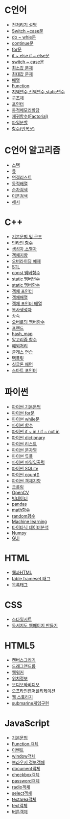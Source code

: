 # C언어

* [전처리기 설명](https://github.com/JinKim93/TIL/blob/master/C/C%EC%96%B8%EC%96%B4%20%EC%A0%84%EC%B2%98%EB%A6%AC%EA%B8%B0.md)
* [Switch ~case문](https://github.com/JinKim93/TIL/blob/master/C/C%EC%96%B8%EC%96%B4%20swtich%20~%20case.md)
* [do ~ whie문](https://github.com/JinKim93/TIL/blob/master/C/C%EC%96%B8%EC%96%B4(do%20~%20while%EB%AC%B8).md)
* [continue문](https://github.com/JinKim93/TIL/blob/master/C/C%EC%96%B8%EC%96%B4_continue%EB%AC%B8.md)
* [for문](https://github.com/JinKim93/TIL/blob/master/C/C%EC%96%B8%EC%96%B4(for%EB%AC%B8).md)
* [if ~ else if ~ else문](https://github.com/JinKim93/TIL/blob/master/C/C%EC%96%B8%EC%96%B4(if%20~%20else%20if%20~%20else).md)
* [switch ~ case문](https://github.com/JinKim93/TIL/blob/master/C/C%EC%96%B8%EC%96%B4(switch%20~%20case).md)
* [최소값 문제](https://github.com/JinKim93/TIL/blob/master/C/C%EC%96%B8%EC%96%B4_%EC%B5%9C%EC%86%8C%EA%B0%92%EA%B5%AC%ED%95%98%EA%B8%B0(if%20~%20else).md)
* [최대값 문제](https://github.com/JinKim93/TIL/blob/master/C/C%EC%96%B8%EC%96%B4(%EC%B5%9C%EB%8C%80%EA%B0%92).md)
* [배열](https://github.com/JinKim93/TIL/blob/master/C/C%EC%96%B8%EC%96%B4_%EB%B0%B0%EC%97%B4.md)
* [Function](https://github.com/JinKim93/TIL/blob/master/C/C%EC%96%B8%EC%96%B4_Function.md)
* [지역변수,전역변수,static변수](https://github.com/JinKim93/TIL/blob/master/C/C%EC%96%B8%EC%96%B4_%ED%95%A8%EC%88%98(%EB%B3%80%EC%88%98).md)
* [구조체](https://github.com/JinKim93/TIL/blob/master/C/C%EC%96%B8%EC%96%B4_%EA%B5%AC%EC%A1%B0%EC%B2%B4.md)
* [포인터](https://github.com/JinKim93/TIL/blob/master/C/C%EC%96%B8%EC%96%B4(%ED%8F%AC%EC%9D%B8%ED%84%B0).md)
* [동적메모리할당](https://github.com/JinKim93/TIL/blob/master/C/C%EC%96%B8%EC%96%B4_%EB%8F%99%EC%A0%81%EB%A9%94%EB%AA%A8%EB%A6%AC%ED%95%A0%EB%8B%B9.md)
* [재귀함수(Factorial)](https://github.com/JinKim93/TIL/blob/master/C/C%EC%96%B8%EC%96%B4(%EC%9E%AC%EA%B7%80%ED%95%A8%EC%88%98).md)
* [파일분할](https://github.com/JinKim93/TIL/blob/master/C/C%EC%96%B8%EC%96%B4_%ED%8C%8C%EC%9D%BC%EB%B6%84%ED%95%A0.md)
* [함수(반복문)](https://github.com/JinKim93/TIL/blob/master/C/C%EC%96%B8%EC%96%B4_%ED%95%A8%EC%88%98(%EB%B0%98%EB%B3%B5%EB%AC%B8).md)

# C언어 알고리즘

* [스택](https://github.com/JinKim93/TIL/blob/master/C%EC%95%8C%EA%B3%A0%EB%A6%AC%EC%A6%98/%EC%8A%A4%ED%83%9D.md)
* [큐](https://github.com/JinKim93/TIL/blob/master/C%EC%95%8C%EA%B3%A0%EB%A6%AC%EC%A6%98/%ED%81%90.md)
* [연결리스트](https://github.com/JinKim93/TIL/blob/master/C%EC%95%8C%EA%B3%A0%EB%A6%AC%EC%A6%98/%EC%97%B0%EA%B2%B0%20%EB%A6%AC%EC%8A%A4%ED%8A%B8.md)
* [동적배열](https://github.com/JinKim93/TIL/blob/master/C%EC%95%8C%EA%B3%A0%EB%A6%AC%EC%A6%98/%EB%8F%99%EC%A0%81%EB%B0%B0%EC%97%B4.md)
* [순차검색](https://github.com/JinKim93/TIL/blob/master/C%EC%95%8C%EA%B3%A0%EB%A6%AC%EC%A6%98/%EC%88%9C%EC%B0%A8%EA%B2%80%EC%83%89.md)
* [이분검색](https://github.com/JinKim93/TIL/blob/master/C%EC%95%8C%EA%B3%A0%EB%A6%AC%EC%A6%98/%EC%9D%B4%EB%B6%84%EA%B2%80%EC%83%89.md)
* [해시](https://github.com/JinKim93/TIL/blob/master/C%EC%95%8C%EA%B3%A0%EB%A6%AC%EC%A6%98/%ED%95%B4%EC%8B%9C%ED%95%A8%EC%88%98.md)

# C++
* [기본문법 및 구조](https://github.com/JinKim93/TIL/blob/master/C++/C++(%EA%B8%B0%EB%B3%B8%EB%AC%B8%EB%B2%95%20%EB%B0%8F%20%EA%B5%AC%EC%A1%B0).md)
* [인라인 함수](https://github.com/JinKim93/TIL/blob/master/C%2B%2B/%EC%9D%B8%EB%9D%BC%EC%9D%B8%ED%95%A8%EC%88%98.md)
* [생성자,소멸자](https://github.com/JinKim93/TIL/blob/master/C%2B%2B/%EC%83%9D%EC%84%B1%EC%9E%90%2C%EC%86%8C%EB%A9%B8%EC%9E%90.md)
* [객체지향](https://github.com/JinKim93/TIL/blob/master/C%2B%2B/C%2B%2B(%EA%B0%9D%EC%B2%B4%EC%A7%80%ED%96%A5).md)
* [오버라이딩 예제](https://github.com/JinKim93/TIL/blob/master/C++/C++%20%EC%98%A4%EB%B2%84%EB%9D%BC%EC%9D%B4%EB%94%A9%20%EC%98%88%EC%A0%9C.md)
* [STL](https://github.com/JinKim93/TIL/blob/master/C%2B%2B/C%2B%2B(STL).md)
* [const 멤버함수](https://github.com/JinKim93/TIL/blob/master/C%2B%2B/C%2B%2B(const%20%EB%A9%A4%EB%B2%84%ED%95%A8%EC%88%98).md)
* [static 멤버변수](https://github.com/JinKim93/TIL/blob/master/C%2B%2B/C%2B%2B(static%20%EB%A9%A4%EB%B2%84%EB%B3%80%EC%88%98).md)
* [static 멤버함수](https://github.com/JinKim93/TIL/blob/master/C%2B%2B/C%2B%2B(static%20%EB%A9%A4%EB%B2%84%ED%95%A8%EC%88%98).md)
* [객체 포인터](https://github.com/JinKim93/TIL/blob/master/C%2B%2B/C%2B%2B(%EA%B0%9D%EC%B2%B4%20%ED%8F%AC%EC%9D%B8%ED%84%B0).md)
* [객체배열](https://github.com/JinKim93/TIL/blob/master/C%2B%2B/C%2B%2B(%EA%B0%9D%EC%B2%B4%EB%B0%B0%EC%97%B4).md)
* [객체 포인터 배열](https://github.com/JinKim93/TIL/blob/master/C%2B%2B/C%2B%2B(%EA%B0%9D%EC%B2%B4%ED%8F%AC%EC%9D%B8%ED%84%B0%EB%B0%B0%EC%97%B4).md)
* [복사생성자](https://github.com/JinKim93/TIL/blob/master/C%2B%2B/C%2B%2B(%EB%B3%B5%EC%82%AC%EC%83%9D%EC%84%B1%EC%9E%90).md)
* [상속](https://github.com/JinKim93/TIL/blob/master/C%2B%2B/C%2B%2B(%EC%83%81%EC%86%8D).md)
* [오버로딩 멤버함수](https://github.com/JinKim93/TIL/blob/master/C%2B%2B/C%2B%2B(%EC%98%A4%EB%B2%84%EB%A1%9C%EB%94%A9%20%EB%A9%A4%EB%B2%84%ED%95%A8%EC%88%98).md)
* [프렌드](https://github.com/JinKim93/TIL/blob/master/C%2B%2B/C%2B%2B(%ED%94%84%EB%A0%8C%EB%93%9C).md)
* [hash_map](https://github.com/JinKim93/TIL/blob/master/C%2B%2B/C%2B%2B_hash_map.md)
* [알고리즘 함수](https://github.com/JinKim93/TIL/blob/master/C%2B%2B/C%2B%2B%EC%95%8C%EA%B3%A0%EB%A6%AC%EC%A6%98%20%ED%95%A8%EC%88%98.md)
* [예외처리](https://github.com/JinKim93/TIL/blob/master/C%2B%2B/C%2B%2B%EC%98%88%EC%99%B8%EC%B2%98%EB%A6%AC.md)
* [클래스 연습](https://github.com/JinKim93/TIL/blob/master/C%2B%2B/C%2B%2B%ED%81%B4%EB%9E%98%EC%8A%A4%EC%97%B0%EC%8A%B5.md)
* [템플릿](https://github.com/JinKim93/TIL/blob/master/C%2B%2B/C%2B%2B%ED%85%9C%ED%94%8C%EB%A6%BF.md)
* [싱글톤 패턴](https://github.com/JinKim93/TIL/blob/master/C%2B%2B/%EC%8B%B1%EA%B8%80%ED%86%A4%ED%8C%A8%ED%84%B4.md)
* [스마트 포인터](https://github.com/JinKim93/TIL/blob/master/C++/%EC%8A%A4%EB%A7%88%ED%8A%B8%ED%8F%AC%EC%9D%B8%ED%84%B0.md)

# 파이썬
* [파이썬 기본문법](https://github.com/JinKim93/TIL/blob/master/Python/%ED%8C%8C%EC%9D%B4%EC%8D%AC.md)
* [파이썬 for문](https://github.com/JinKim93/TIL/blob/master/Python/%ED%8C%8C%EC%9D%B4%EC%8D%AC(for%EB%AC%B8).md)
* [파이썬 while문](https://github.com/JinKim93/TIL/blob/master/Python/%ED%8C%8C%EC%9D%B4%EC%8D%AC(while%EB%AC%B8).md)
* [파이썬 함수](https://github.com/JinKim93/TIL/blob/master/Python/%ED%8C%8C%EC%9D%B4%EC%8D%AC(%ED%95%A8%EC%88%98).md)
* [파이썬 if ~ in / if ~ not in](https://github.com/JinKim93/TIL/blob/master/Python/if%20~%20in%2C%20if%20~%20not%20in.md)
* [파이썬 dictionary](https://github.com/JinKim93/TIL/blob/master/Python/%ED%8C%8C%EC%9D%B4%EC%8D%AC(dictionary).md)
* [파이썬 리스트](https://github.com/JinKim93/TIL/blob/master/Python/%ED%8C%8C%EC%9D%B4%EC%8D%AC(%EB%A6%AC%EC%8A%A4%ED%8A%B8).md)
* [파이썬 문자열](https://github.com/JinKim93/TIL/blob/master/Python/%ED%8C%8C%EC%9D%B4%EC%8D%AC(%EB%AC%B8%EC%9E%90%EC%97%B4).md)
* [파이썬 튜플](https://github.com/JinKim93/TIL/blob/master/Python/%ED%8C%8C%EC%9D%B4%EC%8D%AC(%ED%8A%9C%ED%94%8C).md)
* [파이썬 파일입출력](https://github.com/JinKim93/TIL/blob/master/Python/%ED%8C%8C%EC%9D%BC%EC%9E%85%EC%B6%9C%EB%A0%A5.md)
* [파이썬 SQLite](https://github.com/JinKim93/TIL/blob/master/Python/%ED%8C%8C%EC%9D%B4%EC%8D%ACDB(SQLite).md)
* [파이썬 count()](https://github.com/JinKim93/TIL/blob/master/Python/count()%20%ED%95%A8%EC%88%98.md)
* [파이썬 객체지향](https://github.com/JinKim93/TIL/blob/master/Python/%ED%8C%8C%EC%9D%B4%EC%8D%AC(%EA%B0%9D%EC%B2%B4%EC%A7%80%ED%96%A5).md)
* [크롤링](https://github.com/JinKim93/TIL/blob/master/Python/%ED%81%AC%EB%A1%A4%EB%A7%81.md)
* [OpenCV](https://github.com/JinKim93/TIL/blob/master/Python/OpenCV.md)
* [빅데이터](https://github.com/JinKim93/TIL/blob/master/Python/%EB%B9%85%EB%8D%B0%EC%9D%B4%ED%84%B0.md)
* [pandas](https://github.com/JinKim93/TIL/blob/master/Python/pandas.md)
* [math함수](https://github.com/JinKim93/TIL/blob/master/Python/math%ED%95%A8%EC%88%98.md)
* [random함수](https://github.com/JinKim93/TIL/blob/master/Python/random%ED%95%A8%EC%88%98.md)
* [Machine learning](https://github.com/JinKim93/TIL/blob/master/Python/%EB%A8%B8%EC%8B%A0%EB%9F%AC%EB%8B%9D.md)
* [타이타닉 데이터분석](https://github.com/JinKim93/TIL/blob/master/Python/%ED%83%80%EC%9D%B4%ED%83%80%EB%8B%89%EB%B6%84%EC%84%9D.md)
* [Numpy](https://github.com/JinKim93/TIL/blob/master/Python/Numpy.md)
* [GUI](https://github.com/JinKim93/TIL/blob/master/Python/%ED%8C%8C%EC%9D%B4%EC%8D%ACGUI.md)
 
# HTML
* [웹과HTML](https://github.com/JinKim93/TIL/blob/master/HTML/%EC%9B%B9%EA%B3%BCHTML.md)
* [table,frameset 태그](https://github.com/JinKim93/TIL/blob/master/HTML/%EA%B3%A0%EA%B8%89%ED%83%9C%EA%B7%B8.md)
* [목록태그](https://github.com/JinKim93/TIL/blob/master/HTML/%ED%83%9C%EA%B7%B8.md)

# CSS
* [스타일시트](https://github.com/JinKim93/TIL/blob/master/CSS/CSS%20%EC%8A%A4%ED%83%80%EC%9D%BC%EC%8B%9C%ED%8A%B8.md)
* [독서지도 웹페이지 만들기](https://github.com/JinKim93/TIL/blob/master/CSS/%EC%9B%B9%20%ED%8E%98%EC%9D%B4%EC%A7%80%EC%A0%9C%EC%9E%91.md)

# HTML5
* [캔버스그리기](https://github.com/JinKim93/TIL/blob/master/HTML5/%EC%BA%94%EB%B2%84%EC%8A%A4%EA%B7%B8%EB%A6%AC%EA%B8%B0.md)
* [드래그앤드롭](https://github.com/JinKim93/TIL/blob/master/HTML5/%EB%93%9C%EB%9E%98%EA%B7%B8%EC%95%A4%EB%93%9C%EB%A1%AD.md)
* [웹워커](https://github.com/JinKim93/TIL/blob/master/HTML5/%EC%9B%B9%EC%9B%8C%EC%BB%A4.md)
* [위치정보](https://github.com/JinKim93/TIL/blob/master/HTML5/%EC%9C%84%EC%B9%98%EC%A0%95%EB%B3%B4.md)
* [오디오와비디오](https://github.com/JinKim93/TIL/blob/master/HTML5/%EC%98%A4%EB%94%94%EC%98%A4%EC%99%80%EB%B9%84%EB%94%94%EC%98%A4.md)
* [오프라인웹어플리케이션](https://github.com/JinKim93/TIL/blob/master/HTML5/%EC%98%A4%ED%94%84%EB%9D%BC%EC%9D%B8%EC%9B%B9%EC%96%B4%ED%94%8C%EB%A6%AC%EC%BC%80%EC%9D%B4%EC%85%98.md)
* [웹 스토리지](https://github.com/JinKim93/TIL/blob/master/HTML5/%EC%9B%B9%20%EC%8A%A4%ED%86%A0%EB%A6%AC%EC%A7%80.md)
* [submarine게임구현](https://github.com/JinKim93/TIL/blob/master/HTML5/submarine%EA%B2%8C%EC%9E%84%EA%B5%AC%ED%98%84.md)

# JavaScript
* [기본문법](https://github.com/JinKim93/TIL/blob/master/JavaScript/%EA%B8%B0%EB%B3%B8%EB%AC%B8%EB%B2%95.md)
* [Function 객체](https://github.com/JinKim93/TIL/blob/master/JavaScript/Function%20%EA%B0%9D%EC%B2%B4.md)
* [이벤트](https://github.com/JinKim93/TIL/blob/master/JavaScript/%EC%9D%B4%EB%B2%A4%ED%8A%B8.md)
* [window객체](https://github.com/JinKim93/TIL/blob/master/JavaScript/window%EA%B0%9D%EC%B2%B4.md)
* [브라우저 정보객체](https://github.com/JinKim93/TIL/blob/master/JavaScript/%EB%B8%8C%EB%9D%BC%EC%9A%B0%EC%A0%80%20%EC%A0%95%EB%B3%B4%EA%B0%9D%EC%B2%B4.md)
* [document객체](https://github.com/JinKim93/TIL/blob/master/JavaScript/document%EA%B0%9D%EC%B2%B4.md)
* [checkbox객체](https://github.com/JinKim93/TIL/blob/master/JavaScript/checkbox%EA%B0%9D%EC%B2%B4.md)
* [password객체](https://github.com/JinKim93/TIL/blob/master/JavaScript/password%EA%B0%9D%EC%B2%B4.md)
* [radio객체](https://github.com/JinKim93/TIL/blob/master/JavaScript/radio%EA%B0%9D%EC%B2%B4.md)
* [select객체](https://github.com/JinKim93/TIL/blob/master/JavaScript/select%EA%B0%9D%EC%B2%B4.md)
* [textarea객체](https://github.com/JinKim93/TIL/blob/master/JavaScript/textarea%EA%B0%9D%EC%B2%B4.md)
* [text객체](https://github.com/JinKim93/TIL/blob/master/JavaScript/text%EA%B0%9D%EC%B2%B4.md)
* [버튼객체](https://github.com/JinKim93/TIL/blob/master/JavaScript/%EB%B2%84%ED%8A%BC%EA%B0%9D%EC%B2%B4.md)
